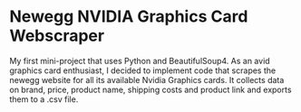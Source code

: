 # Newegg NVIDIA Graphics Card Webscraper

My first mini-project that uses Python and BeautifulSoup4. As an avid graphics card enthusiast, I decided to implement code that  scrapes the newegg website for all its available Nvidia Graphics cards. It collects data on brand, price, product name, shipping costs and product link and exports them to a .csv file.

